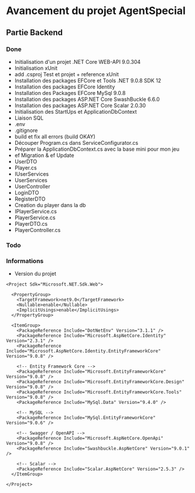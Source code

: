 # Avancement du projet AgentSpecial

## Partie Backend

### Done
- Initialisation d'un projet .NET Core WEB-API 9.0.304
- Initialisation xUnit
- add .csproj Test et projet + reference xUnit
- Installation des packages EFCore et Tools .NET 9.0.8 SDK 12
- Installation des packages EFCore Identity 
- Installation des Packages EFCore MySql 9.0.8
- Installation des packages ASP.NET Core SwashBuckle 6.6.0
- Installation des packages ASP.NET Core Scalar 2.0.30
- Initialisation des StartUps et ApplicationDbContext
- Liaison SQL
- .env
- .gitignore
- build et fix all errors (build OKAY)
- Découper Program.cs dans ServiceConfigurator.cs
- Préparer la ApplicationDbContext.cs avec la base mini pour mon jeu
- ef Migration & ef Update
- UserDTO
- Player.cs
- IUserServices
- UserServices
- UserController
- LoginDTO
- RegisterDTO
- Creation du player dans la db
- IPlayerService.cs
- PlayerService.cs
- PlayerDTO.cs
- PlayerController.cs


### Todo


### Informations
- Version du projet
```csproj
<Project Sdk="Microsoft.NET.Sdk.Web">

  <PropertyGroup>
    <TargetFramework>net9.0</TargetFramework>
    <Nullable>enable</Nullable>
    <ImplicitUsings>enable</ImplicitUsings>
  </PropertyGroup>

  <ItemGroup>
    <PackageReference Include="DotNetEnv" Version="3.1.1" />
    <PackageReference Include="Microsoft.AspNetCore.Identity" Version="2.3.1" />
    <PackageReference Include="Microsoft.AspNetCore.Identity.EntityFrameworkCore" Version="9.0.8" />

    <!-- Entity Framework Core -->
    <PackageReference Include="Microsoft.EntityFrameworkCore" Version="9.0.8" />
    <PackageReference Include="Microsoft.EntityFrameworkCore.Design" Version="9.0.8" />
    <PackageReference Include="Microsoft.EntityFrameworkCore.Tools" Version="9.0.8" />
    <PackageReference Include="MySql.Data" Version="9.4.0" />

    <!-- MySQL -->
    <PackageReference Include="MySql.EntityFrameworkCore" Version="9.0.6" />

    <!-- Swagger / OpenAPI -->
    <PackageReference Include="Microsoft.AspNetCore.OpenApi" Version="9.0.8" />
    <PackageReference Include="Swashbuckle.AspNetCore" Version="9.0.1" />

    <!-- Scalar -->
    <PackageReference Include="Scalar.AspNetCore" Version="2.5.3" />
  </ItemGroup>

</Project>
```

